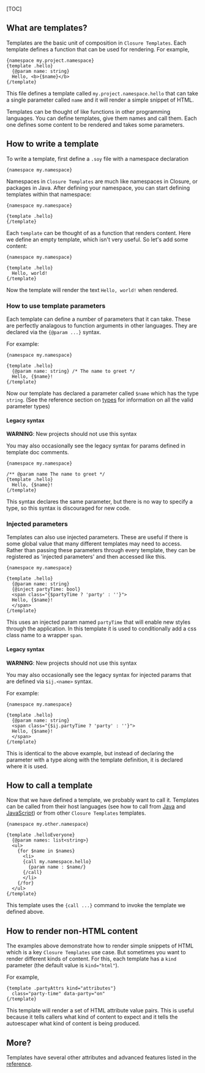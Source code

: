 [TOC]

## What are templates?

Templates are the basic unit of composition in `Closure Templates`. Each template
defines a function that can be used for rendering. For example,

```soy
{namespace my.project.namespace}
{template .hello}
  {@param name: string}
  Hello, <b>{$name}</b>
{/template}
```

This file defines a template called `my.project.namespace.hello` that can take a
single parameter called `name` and it will render a simple snippet of HTML.

Templates can be thought of like functions in other programming languages. You
can define templates, give them names and call them. Each one defines some
content to be rendered and takes some parameters.

## How to write a template

To write a template, first define a `.soy` file with a namespace declaration

```soy
{namespace my.namespace}
```

Namespaces in `Closure Templates` are much like namespaces in Closure, or packages
in Java. After defining your namespace, you can start defining templates within
that namespace:

```soy
{namespace my.namespace}

{template .hello}
{/template}
```

Each `template` can be thought of as a function that renders content. Here we
define an empty template, which isn't very useful. So let's add some content:

```soy
{namespace my.namespace}

{template .hello}
  Hello, world!
{/template}
```

Now the template will render the text `Hello, world!` when rendered.

### How to use template parameters

Each template can define a number of parameters that it can take. These are
perfectly analagous to function arguments in other languages. They are declared
via the `{@param ...}` syntax.

For example:

```soy
{namespace my.namespace}

{template .hello}
  {@param name: string} /* The name to greet */
  Hello, {$name}!
{/template}
```

Now our template has declared a parameter called `$name` which has the type
`string`. (See the reference section on [types](../reference/types.md) for
information on all the valid parameter types)

#### Legacy syntax

**WARNING**: New projects should not use this syntax

You may also occasionally see the legacy syntax for params defined in template
doc comments.

```soy
{namespace my.namespace}

/** @param name The name to greet */
{template .hello}
  Hello, {$name}!
{/template}
```

This syntax declares the same parameter, but there is no way to specify a type,
so this syntax is discouraged for new code.

### Injected parameters

Templates can also use injected parameters. These are useful if there is some
global value that many different templates may need to access. Rather than
passing these parameters through every template, they can be registered as
'injected parameters' and then accessed like this.

```soy
{namespace my.namespace}

{template .hello}
  {@param name: string}
  {@inject partyTime: bool}
  <span class="{$partyTime ? 'party' : ''}">
  Hello, {$name}!
  </span>
{/template}
```

This uses an injected param named `partyTime` that will enable new styles
through the application. In this template it is used to conditionally add a css
class name to a wrapper `span`.

#### Legacy syntax

**WARNING**: New projects should not use this syntax

You may also occasionally see the legacy syntax for injected params that are
defined via `$ij.<name>` syntax.

For example:

```soy
{namespace my.namespace}

{template .hello}
  {@param name: string}
  <span class="{$ij.partyTime ? 'party' : ''}">
  Hello, {$name}!
  </span>
{/template}
```

This is identical to the above example, but instead of declaring the parameter
with a type along with the template definition, it is declared where it is used.

## How to call a template

Now that we have defined a template, we probably want to call it. Templates can
be called from their host languages (see how to call from [Java](java.md) and
[JavaScript](js.md)) or from other `Closure Templates` templates.

```soy
{namespace my.other.namespace}

{template .helloEveryone}
  {@param names: list<string>}
  <ul>
    {for $name in $names}
      <li>
      {call my.namespace.hello}
        {param name : $name/}
      {/call}
      </li>
    {/for}
  </ul>
{/template}
```

This template uses the `{call ...}` command to invoke the template we defined
above.

## How to render non-HTML content

The examples above demonstrate how to render simple snippets of HTML which is a
key `Closure Templates` use case. But sometimes you want to render different kinds
of content. For this, each template has a `kind` parameter (the default value is
`kind="html"`).

For example,

```soy
{template .partyAttrs kind="attributes"}
  class="party-time" data-party="on"
{/template}
```

This template will render a set of HTML attribute value pairs. This is useful
because it tells callers what kind of content to expect and it tells the
autoescaper what kind of content is being produced.

## More?

Templates have several other attributes and advanced features listed in the
[reference](../reference/templates).
